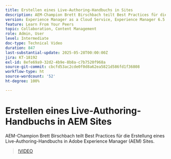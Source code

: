 ```yaml
---
title: Erstellen eines Live-Authoring-Handbuchs in Sites
description: AEM-Champion Brett Birschbach teilt Best Practices für die Erstellung eines Live-Authoring-Handbuchs in Adobe Experience Manager Sites.
version: Experience Manager as a Cloud Service, Experience Manager 6.5
feature: Learn From Your Peers
topic: Collaboration, Content Management
role: Admin, User
level: Intermediate
doc-type: Technical Video
duration: 847
last-substantial-update: 2025-05-28T00:00:00Z
jira: KT-18192
exl-id: 8efe69a9-32d2-4b9e-8b8a-c7b7520f968a
source-git-commit: cbcfd53ac2cde0f0d8a62ea5821d586fd1f36808
workflow-type: ht
source-wordcount: '52'
ht-degree: 100%

---
```


# Erstellen eines Live-Authoring-Handbuchs in AEM Sites

AEM-Champion Brett Birschbach teilt Best Practices für die Erstellung eines Live-Authoring-Handbuchs in Adobe Experience Manager (AEM) Sites.

>[!VIDEO](https://video.tv.adobe.com/v/3459572/?learn=on&enablevpops)

